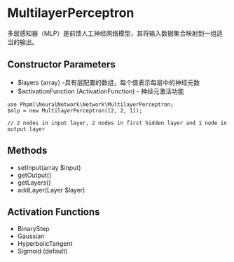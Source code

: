 # MultilayerPerceptron

多层感知器（MLP）是前馈人工神经网络模型，其将输入数据集合映射到一组适当的输出。

## Constructor Parameters

* $layers (array) -具有层配置的数组，每个值表示每层中的神经元数
* $activationFunction (ActivationFunction) - 神经元激活功能

```
use Phpml\NeuralNetwork\Network\MultilayerPerceptron;
$mlp = new MultilayerPerceptron([2, 2, 1]);

// 2 nodes in input layer, 2 nodes in first hidden layer and 1 node in output layer 
```

## Methods

* setInput(array $input)
* getOutput()
* getLayers()
* addLayer(Layer $layer)

## Activation Functions

* BinaryStep
* Gaussian
* HyperbolicTangent
* Sigmoid (default)
